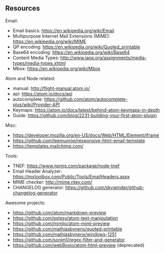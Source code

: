 ## Resources

Email:
- Email basics: https://en.wikipedia.org/wiki/Email
- Multipurpose Internet Mail Extensions (MIME): https://en.wikipedia.org/wiki/MIME
- QP encoding: https://en.wikipedia.org/wiki/Quoted_printable
- Base64 encoding: https://en.wikipedia.org/wiki/Base64
- Content Media Types: http://www.iana.org/assignments/media-types/media-types.xhtml
- Mbox: https://en.wikipedia.org/wiki/Mbox

Atom and Node related:
- manual: http://flight-manual.atom.io/
- api: https://atom.io/docs/api
- autocomplete: https://github.com/atom/autocomplete-plus/wiki/Provider-API
- Keymaps: https://atom.io/docs/latest/behind-atom-keymaps-in-depth
- Guide: https://github.com/blog/2231-building-your-first-atom-plugin

Misc:
- https://developer.mozilla.org/en-US/docs/Web/HTML/Element/iframe
- https://github.com/leemunroe/responsive-html-email-template
- https://templates.mailchimp.com/

Tools:
- TNEF: https://www.npmjs.com/package/node-tnef
- Email Header Analyzer: https://mxtoolbox.com/Public/Tools/EmailHeaders.aspx
- MIME checker: http://mime.ritey.com/
- CHANGELOG generator: https://github.com/skywinder/github-changelog-generator

Awesome projects:
- https://github.com/atom/markdown-preview
- https://github.com/extesy/atom-text-manipulation
- https://github.com/mjmlio/atom-mjml-preview
- https://github.com/mathiasbynens/quoted-printable
- https://github.com/mathiasbynens/windows-1251
- https://github.com/sonim1/regex-filter-and-generator
- https://github.com/webBoxio/atom-html-preview (deprecated)
